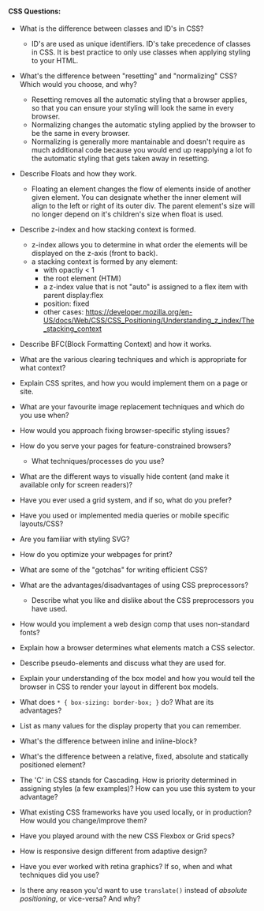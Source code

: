 #### CSS Questions:

* What is the difference between classes and ID's in CSS?
  - ID's are used as unique identifiers. ID's take precedence of classes in CSS. It is best practice to only use classes when applying styling to your HTML.
* What's the difference between "resetting" and "normalizing" CSS? Which would you choose, and why?
  - Resetting removes all the automatic styling that a browser applies, so that you can ensure your styling will look the same in every browser. 
  - Normalizing changes the automatic styling applied by the browser to be the same in every browser. 
  - Normalizing is generally more mantainable and doesn't require as much additional code because you would end up reapplying a lot fo the automatic styling that gets taken away in resetting. 
  
* Describe Floats and how they work.
  - Floating an element changes the flow of elements inside of another given element. You can designate whether the inner element will align to the left or right of its outer div. The parent element's size will no longer depend on it's children's size when float is used. 
  
* Describe z-index and how stacking context is formed.
  - z-index allows you to determine in what order the elements will be displayed on the z-axis (front to back).
  - a stacking context is formed by any element:
      - with opactiy < 1
      - the root element (HTMl)
      - a z-index value that is not "auto" is assigned to a flex item with parent display:flex
      - position: fixed
      - other cases: https://developer.mozilla.org/en-US/docs/Web/CSS/CSS_Positioning/Understanding_z_index/The_stacking_context
  
* Describe BFC(Block Formatting Context) and how it works.
  
* What are the various clearing techniques and which is appropriate for what context?
* Explain CSS sprites, and how you would implement them on a page or site.
* What are your favourite image replacement techniques and which do you use when?
* How would you approach fixing browser-specific styling issues?
* How do you serve your pages for feature-constrained browsers?
  * What techniques/processes do you use?
* What are the different ways to visually hide content (and make it available only for screen readers)?
* Have you ever used a grid system, and if so, what do you prefer?
* Have you used or implemented media queries or mobile specific layouts/CSS?
* Are you familiar with styling SVG?
* How do you optimize your webpages for print?
* What are some of the "gotchas" for writing efficient CSS?
* What are the advantages/disadvantages of using CSS preprocessors?
  * Describe what you like and dislike about the CSS preprocessors you have used.
* How would you implement a web design comp that uses non-standard fonts?
* Explain how a browser determines what elements match a CSS selector.
* Describe pseudo-elements and discuss what they are used for. 
* Explain your understanding of the box model and how you would tell the browser in CSS to render your layout in different box models.
* What does ```* { box-sizing: border-box; }``` do? What are its advantages?
* List as many values for the display property that you can remember.
* What's the difference between inline and inline-block?
* What's the difference between a relative, fixed, absolute and statically positioned element?
* The 'C' in CSS stands for Cascading.  How is priority determined in assigning styles (a few examples)?  How can you use this system to your advantage?
* What existing CSS frameworks have you used locally, or in production? How would you change/improve them?
* Have you played around with the new CSS Flexbox or Grid specs?
* How is responsive design different from adaptive design?
* Have you ever worked with retina graphics? If so, when and what techniques did you use?
* Is there any reason you'd want to use `translate()` instead of *absolute positioning*, or vice-versa? And why?

